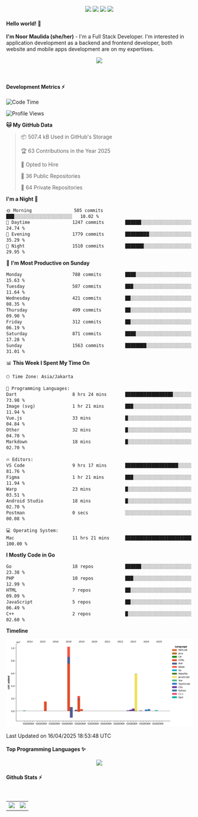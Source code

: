 <p align="center">
  <img src="https://dev.discordprofiles.me/badge/status/814439552055771206?simple=true">
  <img src="https://dev.discordprofiles.me/badge/playing/814439552055771206">
  <img src="https://dev.discordprofiles.me/badge/vscode/814439552055771206">
  <img src="https://dev.discordprofiles.me/badge/spotify/814439552055771206">
</p>

#### Hello world! 👋
**I'm Noor Maulida (she/her)** - I'm a Full Stack Developer. I'm interested in application development as a backend and frontend developer, both website and mobile apps development are on my expertises.

<p align="center">
  <img src="https://skillicons.dev/icons?i=go,laravel,nodejs,vue,react,flutter,python,mongodb,docker,aws,gcp" />
</p>
<br>

#### Development Metrics ⚡
<!--START_SECTION:waka-->
![Code Time](http://img.shields.io/badge/Code%20Time-894%20hrs%2013%20mins-blue)

![Profile Views](http://img.shields.io/badge/Profile%20Views-2-blue)

**🐱 My GitHub Data** 

> 📦 507.4 kB Used in GitHub's Storage 
 > 
> 🏆 63 Contributions in the Year 2025
 > 
> 💼 Opted to Hire
 > 
> 📜 36 Public Repositories 
 > 
> 🔑 64 Private Repositories 
 > 
**I'm a Night 🦉** 

```text
🌞 Morning                505 commits         ███░░░░░░░░░░░░░░░░░░░░░░   10.02 % 
🌆 Daytime                1247 commits        ██████░░░░░░░░░░░░░░░░░░░   24.74 % 
🌃 Evening                1779 commits        █████████░░░░░░░░░░░░░░░░   35.29 % 
🌙 Night                  1510 commits        ███████░░░░░░░░░░░░░░░░░░   29.95 % 
```
📅 **I'm Most Productive on Sunday** 

```text
Monday                   788 commits         ████░░░░░░░░░░░░░░░░░░░░░   15.63 % 
Tuesday                  587 commits         ███░░░░░░░░░░░░░░░░░░░░░░   11.64 % 
Wednesday                421 commits         ██░░░░░░░░░░░░░░░░░░░░░░░   08.35 % 
Thursday                 499 commits         ██░░░░░░░░░░░░░░░░░░░░░░░   09.90 % 
Friday                   312 commits         ██░░░░░░░░░░░░░░░░░░░░░░░   06.19 % 
Saturday                 871 commits         ████░░░░░░░░░░░░░░░░░░░░░   17.28 % 
Sunday                   1563 commits        ████████░░░░░░░░░░░░░░░░░   31.01 % 
```


📊 **This Week I Spent My Time On** 

```text
🕑︎ Time Zone: Asia/Jakarta

💬 Programming Languages: 
Dart                     8 hrs 24 mins       ██████████████████░░░░░░░   73.98 % 
Image (svg)              1 hr 21 mins        ███░░░░░░░░░░░░░░░░░░░░░░   11.94 % 
Vue.js                   33 mins             █░░░░░░░░░░░░░░░░░░░░░░░░   04.84 % 
Other                    32 mins             █░░░░░░░░░░░░░░░░░░░░░░░░   04.70 % 
Markdown                 18 mins             █░░░░░░░░░░░░░░░░░░░░░░░░   02.70 % 

🔥 Editors: 
VS Code                  9 hrs 17 mins       ████████████████████░░░░░   81.76 % 
Figma                    1 hr 21 mins        ███░░░░░░░░░░░░░░░░░░░░░░   11.94 % 
Warp                     23 mins             █░░░░░░░░░░░░░░░░░░░░░░░░   03.51 % 
Android Studio           18 mins             █░░░░░░░░░░░░░░░░░░░░░░░░   02.70 % 
Postman                  0 secs              ░░░░░░░░░░░░░░░░░░░░░░░░░   00.08 % 

💻 Operating System: 
Mac                      11 hrs 21 mins      █████████████████████████   100.00 % 
```

**I Mostly Code in Go** 

```text
Go                       18 repos            ██████░░░░░░░░░░░░░░░░░░░   23.38 % 
PHP                      10 repos            ███░░░░░░░░░░░░░░░░░░░░░░   12.99 % 
HTML                     7 repos             ██░░░░░░░░░░░░░░░░░░░░░░░   09.09 % 
JavaScript               5 repos             ██░░░░░░░░░░░░░░░░░░░░░░░   06.49 % 
C++                      2 repos             █░░░░░░░░░░░░░░░░░░░░░░░░   02.60 % 
```



**Timeline**

![Lines of Code chart](https://raw.githubusercontent.com/noormaulida/noormaulida/main/assets/bar_graph.png)


 Last Updated on 16/04/2025 18:53:48 UTC
<!--END_SECTION:waka-->

#### Top Programming Languages ✨
<p align="center">
  <img src="https://api.githubtrends.io/user/svg/noormaulida/langs?time_range=one_year&include_private=true&compact=true&theme=dark" />
</p>

#### Github Stats ⚡
<p align="center">
  <table>
    <tr>
      <td>
        <img src="https://github-readme-streak-stats.herokuapp.com?user=noormaulida&theme=react&hide_border=true&mode=weekly" height="180" />
      </td>
      <td>
        <img src="https://github-readme-stats.vercel.app/api?username=noormaulida&theme=react&count_private=true&hide_border=true&line_height=20" height="180"/>
      </td>
    </tr>
</p>
<br>

